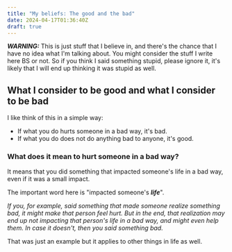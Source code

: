```yaml
---
title: "My beliefs: The good and the bad"
date: 2024-04-17T01:36:40Z
draft: true
---
```


***WARNING:*** This is just stuff that I believe in, and there's the chance that I have no idea what I'm talking about. You might consider the stuff I write here BS or not. So if you think I said something stupid, please ignore it, it's likely that I will end up thinking it was stupid as well.

## What I consider to be good and what I consider to be bad

I like think of this in a simple way:

- If what you do hurts someone in a bad way, it's bad.
- If what you do does not do anything bad to anyone, it's good.

### What does it mean to hurt someone in a bad way?

It means that you did something that impacted someone's life in a bad way, even if it was a small impact.

The important word here is "impacted someone's ***life***". 

*If you, for example, said something that made someone realize something bad, it might make that person feel hurt. But in the end, that realization may end up not impacting that person's life in a bad way, and might even help them. In case it doesn't, then you said something bad.*

That was just an example but it applies to other things in life as well.
